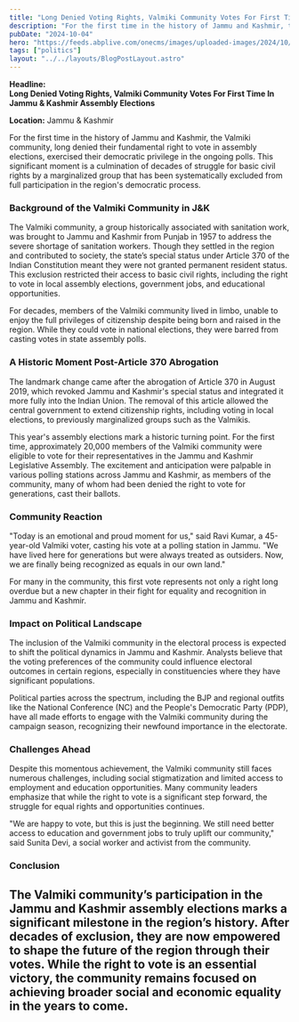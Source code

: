 ```yaml
---
title: "Long Denied Voting Rights, Valmiki Community Votes For First Time In Jammu & Kashmir Assembly Elections"
description: "For the first time in the history of Jammu and Kashmir, the Valmiki community, long denied their fundamental right to vote in assembly elections, exercised their democratic privilege in the ongoing polls."
pubDate: "2024-10-04"
hero: "https://feeds.abplive.com/onecms/images/uploaded-images/2024/10/01/f3a7c31da3793e33062f3774636e4b3f1727764595491272_original.jpg"
tags: ["politics"]
layout: "../../layouts/BlogPostLayout.astro"
---
```

**Headline:**  
**Long Denied Voting Rights, Valmiki Community Votes For First Time In Jammu & Kashmir Assembly Elections**

**Location:** Jammu & Kashmir

For the first time in the history of Jammu and Kashmir, the Valmiki community, long denied their fundamental right to vote in assembly elections, exercised their democratic privilege in the ongoing polls. This significant moment is a culmination of decades of struggle for basic civil rights by a marginalized group that has been systematically excluded from full participation in the region's democratic process.

### **Background of the Valmiki Community in J&K**
The Valmiki community, a group historically associated with sanitation work, was brought to Jammu and Kashmir from Punjab in 1957 to address the severe shortage of sanitation workers. Though they settled in the region and contributed to society, the state’s special status under Article 370 of the Indian Constitution meant they were not granted permanent resident status. This exclusion restricted their access to basic civil rights, including the right to vote in local assembly elections, government jobs, and educational opportunities.

For decades, members of the Valmiki community lived in limbo, unable to enjoy the full privileges of citizenship despite being born and raised in the region. While they could vote in national elections, they were barred from casting votes in state assembly polls.

### **A Historic Moment Post-Article 370 Abrogation**
The landmark change came after the abrogation of Article 370 in August 2019, which revoked Jammu and Kashmir's special status and integrated it more fully into the Indian Union. The removal of this article allowed the central government to extend citizenship rights, including voting in local elections, to previously marginalized groups such as the Valmikis.

This year's assembly elections mark a historic turning point. For the first time, approximately 20,000 members of the Valmiki community were eligible to vote for their representatives in the Jammu and Kashmir Legislative Assembly. The excitement and anticipation were palpable in various polling stations across Jammu and Kashmir, as members of the community, many of whom had been denied the right to vote for generations, cast their ballots.

### **Community Reaction**
"Today is an emotional and proud moment for us," said Ravi Kumar, a 45-year-old Valmiki voter, casting his vote at a polling station in Jammu. "We have lived here for generations but were always treated as outsiders. Now, we are finally being recognized as equals in our own land."

For many in the community, this first vote represents not only a right long overdue but a new chapter in their fight for equality and recognition in Jammu and Kashmir.

### **Impact on Political Landscape**
The inclusion of the Valmiki community in the electoral process is expected to shift the political dynamics in Jammu and Kashmir. Analysts believe that the voting preferences of the community could influence electoral outcomes in certain regions, especially in constituencies where they have significant populations.

Political parties across the spectrum, including the BJP and regional outfits like the National Conference (NC) and the People's Democratic Party (PDP), have all made efforts to engage with the Valmiki community during the campaign season, recognizing their newfound importance in the electorate.

### **Challenges Ahead**
Despite this momentous achievement, the Valmiki community still faces numerous challenges, including social stigmatization and limited access to employment and education opportunities. Many community leaders emphasize that while the right to vote is a significant step forward, the struggle for equal rights and opportunities continues.

"We are happy to vote, but this is just the beginning. We still need better access to education and government jobs to truly uplift our community," said Sunita Devi, a social worker and activist from the community.

### **Conclusion**
The Valmiki community’s participation in the Jammu and Kashmir assembly elections marks a significant milestone in the region’s history. After decades of exclusion, they are now empowered to shape the future of the region through their votes. While the right to vote is an essential victory, the community remains focused on achieving broader social and economic equality in the years to come.
---